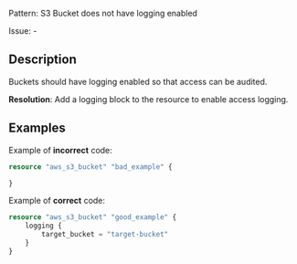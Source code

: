 Pattern: S3 Bucket does not have logging enabled

Issue: -

## Description

Buckets should have logging enabled so that access can be audited.

**Resolution**: Add a logging block to the resource to enable access logging.

## Examples

Example of **incorrect** code:

```terraform
resource "aws_s3_bucket" "bad_example" {

}
```

Example of **correct** code:

```terraform
resource "aws_s3_bucket" "good_example" {
	logging {
		target_bucket = "target-bucket"
	}
}
```